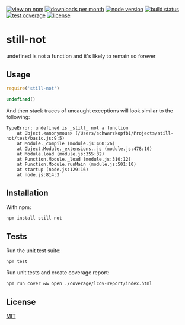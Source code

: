 [![view on npm](http://img.shields.io/npm/v/still-not.svg?style=flat-square)](https://www.npmjs.com/package/still-not)
[![downloads per month](http://img.shields.io/npm/dm/still-not.svg?style=flat-square)](https://www.npmjs.com/package/still-not)
[![node version](https://img.shields.io/badge/node-%3E=0.10-brightgreen.svg?style=flat-square)](https://nodejs.org/download)
[![build status](https://img.shields.io/travis/schwarzkopfb/still-not.svg?style=flat-square)](https://travis-ci.org/schwarzkopfb/still-not)
[![test coverage](https://img.shields.io/coveralls/schwarzkopfb/still-not.svg?style=flat-square)](https://coveralls.io/github/schwarzkopfb/still-not)
[![license](https://img.shields.io/npm/l/still-not.svg?style=flat-square)](/LICENSE)

# still-not

undefined is not a function and it's likely to remain so forever

## Usage

```js
require('still-not')

undefined()
```

And then stack traces of uncaught exceptions will look similar to the following:

```
TypeError: undefined is _still_ not a function
    at Object.<anonymous> (/Users/schwarzkopfb1/Projects/still-not/test/basic.js:9:5)
    at Module._compile (module.js:460:26)
    at Object.Module._extensions..js (module.js:478:10)
    at Module.load (module.js:355:32)
    at Function.Module._load (module.js:310:12)
    at Function.Module.runMain (module.js:501:10)
    at startup (node.js:129:16)
    at node.js:814:3
```

## Installation

With npm:

    npm install still-not

## Tests

Run the unit test suite:

    npm test

Run unit tests and create coverage report:

    npm run cover && open ./coverage/lcov-report/index.html

## License

[MIT](/LICENSE)

